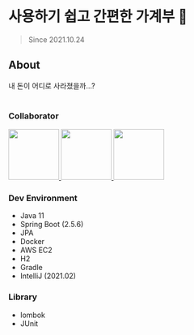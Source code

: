 # 사용하기 쉽고 간편한 가계부 💸
> Since 2021.10.24

## About
내 돈이 어디로 사라졌을까...?
<br/><br/>

### Collaborator
<p>
<a href="https://github.com/sooomni" title="Soomin">
  <img src="https://github.com/sooomni.png" width="100">
</a>
<a href="https://github.com/charmdong" title="Donggun">
  <img src="https://github.com/charmdong.png" width="100">
</a>
<a href="https://github.com/machine-geon" title="Mingeon">
  <img src="https://github.com/machine-geon.png" width="100">
</a>
</p>

### Dev Environment
- Java 11
- Spring Boot (2.5.6)
- JPA
- Docker
- AWS EC2
- H2
- Gradle
- IntelliJ (2021.02)

### Library
- lombok
- JUnit

